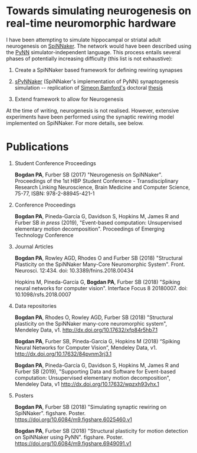 # Towards simulating neurogenesis on real-time neuromorphic hardware

I have been attempting to simulate hippocampal or striatal adult neurogenesis on 
[SpiNNaker](http://apt.cs.manchester.ac.uk/projects/SpiNNaker/). The network would have been described using the  [PyNN](http://neuralensemble.org/PyNN/) simulator-independent language. This process entails several phases of potentially 
increasing difficulty (this list is not exhaustive):


1.  Create a SpiNNaker based framework for defining rewiring synapses

2.  [sPyNNaker](http://spinnakermanchester.github.io/) (SpiNNaker's implementation of PyNN) synaptogenesis simulation -- replication of [Simeon Bamford's](http://www.sim.me.uk/) doctoral [thesis](http://www.sim.me.uk/neural/thesis.pdf)

3.  Extend framework to allow for Neurogenesis

At the time of writing, neurogenesis is not realised. However, extensive experiments have been performed using the synaptic rewiring model implemented on SpiNNaker. For more details, see below.

# Publications

1.  Student Conference Proceedings

	**Bogdan PA**, Furber SB (2017) "Neurogenesis on SpiNNaker". Proceedings of the 1st HBP Student Conference - Transdisciplinary Research Linking Neuroscience, Brain Medicine and Computer Science, 75-77, ISBN: 978-2-88945-421-1

1.  Conference Proceedings

	**Bogdan PA**, Pineda-García G, Davidson S, Hopkins M, James R and Furber SB *in press* (2019), "Event-based computation: Unsupervised elementary motion decomposition". Proceedings of Emerging Technology Conference
  
1.  Journal Articles

	**Bogdan PA**, Rowley AGD, Rhodes O and Furber SB (2018) "Structural Plasticity on the SpiNNaker Many-Core Neuromorphic System". Front. Neurosci. 12:434. doi: 10.3389/fnins.2018.00434


	Hopkins M, Pineda-García G, **Bogdan PA**, Furber SB (2018) "Spiking neural networks for computer vision". Interface Focus 8 20180007. doi: 10.1098/rsfs.2018.0007
    
1.  Data repositories

	**Bogdan PA**, Rhodes O, Rowley AGD, Furber SB (2018) "Structural plasticity on the SpiNNaker many-core neuromorphic system", Mendeley Data, v1. http://dx.doi.org/10.17632/xfp84r5hb7.1

	**Bogdan PA**, Furber SB, Pineda-Garcia G, Hopkins M (2018) “Spiking Neural Networks for Computer Vision”, Mendeley Data, v1. http://dx.doi.org/10.17632/84pvnm3rj3.1

	**Bogdan PA**, Pineda-García G, Davidson S, Hopkins M, James R and Furber SB (2019), "Supporting Data and Software for Event-based computation: Unsupervised elementary motion decomposition", Mendeley Data, v1 http://dx.doi.org/10.17632/wpzxh93vhx.1
  
1.  Posters

	**Bogdan PA**, Furber SB (2018) "Simulating synaptic rewiring on SpiNNaker". figshare. Poster. https://doi.org/10.6084/m9.figshare.6025460.v1
    
    **Bogdan PA**, Furber SB (2018) "Structural plasticity for motion detection on SpiNNaker using PyNN". figshare. Poster. https://doi.org/10.6084/m9.figshare.6949091.v1
